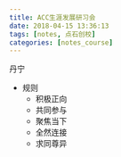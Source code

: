 ```yaml
---
title: ACC生涯发展研习会
date: 2018-04-15 13:36:13
tags: [notes, 点石创校]
categories: [notes_course]
---
```


丹宁

- 规则
    - 积极正向
    - 共同参与
    - 聚焦当下
    - 全然连接
    - 求同尊异